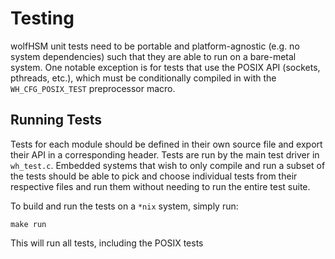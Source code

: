 # Testing

wolfHSM unit tests need to be portable and platform-agnostic (e.g. no system dependencies) such that they are  able to run on a bare-metal system.
One notable exception is for tests that use the POSIX API (sockets, pthreads, etc.), which must be conditionally compiled in with the `WH_CFG_POSIX_TEST` preprocessor macro.

##  Running Tests
Tests for each module should be defined in their own source file and export their API in a corresponding header. Tests are run by the main test driver in `wh_test.c`.
Embedded systems that wish to only compile and run a subset of the tests should be able to pick and choose individual tests from their respective files and run them
without needing to run the entire test suite.

To build and run the tests on a `*nix` system, simply run:

```
make run
```

This will run all tests, including the POSIX tests

